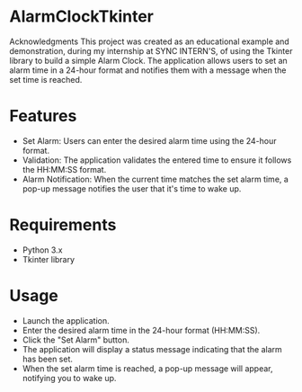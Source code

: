 # AlarmClockTkinter

Acknowledgments
This project was created as an educational example and demonstration, during my internship at SYNC INTERN'S, of using the Tkinter library to build a simple Alarm Clock. The application allows users to set an alarm time in a 24-hour format and notifies them with a message when the set time is reached.

# Features
- Set Alarm: Users can enter the desired alarm time using the 24-hour format.
- Validation: The application validates the entered time to ensure it follows the HH:MM:SS format.
- Alarm Notification: When the current time matches the set alarm time, a pop-up message notifies the user that it's time to wake up.

# Requirements
- Python 3.x
- Tkinter library

# Usage
- Launch the application.
- Enter the desired alarm time in the 24-hour format (HH:MM:SS).
- Click the "Set Alarm" button.
- The application will display a status message indicating that the alarm has been set.
- When the set alarm time is reached, a pop-up message will appear, notifying you to wake up.
